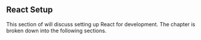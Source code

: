 ## React Setup

This section of will discuss setting up React for development. The chapter is broken down into the following sections.



